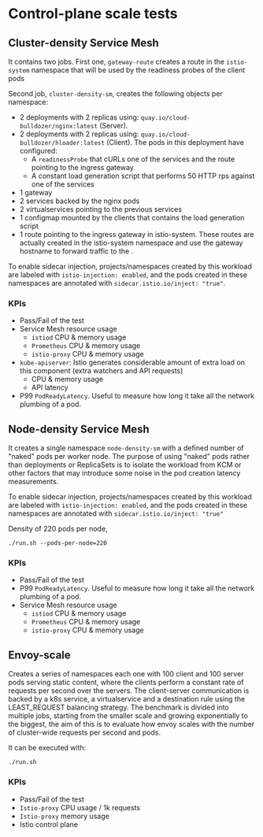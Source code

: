 # Control-plane scale tests

## Cluster-density Service Mesh

It contains two jobs. First one, `gateway-route` creates a route in the `istio-system` namespace that will be used by the readiness probes of the client pods

Second job, `cluster-density-sm`, creates the following objects per namespace:

- 2 deployments with 2 replicas using: `quay.io/cloud-bulldozer/nginx:latest` (Server).
- 2 deployments with 2 replicas using: `quay.io/cloud-bulldozer/hloader:latest` (Client). The pods in this deployment have configured:
  - A `readinessProbe` that cURLs one of the services and the route pointing to the ingress gateway.
  - A constant load generation script that performs 50 HTTP rps against one of the services
- 1 gateway
- 2 services backed by the nginx pods
- 2 virtualservices pointing to the previous services
- 1 configmap mounted by the clients that contains the load generation script
- 1 route pointing to the ingress gateway in istio-system. These routes are actually created in the istio-system namespace and use the gateway hostname to forward traffic to the .

To enable sidecar injection, projects/namespaces created by this workload are labeled with `istio-injection: enabled`, and the pods created in these namespaces are annotated with `sidecar.istio.io/inject: "true"`.

### KPIs

- Pass/Fail of the test
- Service Mesh resource usage
  - `istiod` CPU & memory usage
  - `Prometheus` CPU & memory usage
  - `istio-proxy` CPU & memory usage
- `kube-apiserver`: Istio generates considerable amount of extra load on this component (extra watchers and API requests)
  - CPU & memory usage
  - API latency
- P99 `PodReadyLatency`. Useful to measure how long it take all the network plumbing of a pod.

## Node-density Service Mesh

It creates a single namespace `node-density-sm` with a defined number of "naked" pods per worker node. The purpose of using "naked" pods rather than deployments or ReplicaSets is to isolate the workload from KCM or other factors that may introduce some noise in the pod creation latency measurements.

To enable sidecar injection, projects/namespaces created by this workload are labeled with `istio-injection: enabled`, and the pods created in these namespaces are annotated with `sidecar.istio.io/inject: "true"`

Density of 220 pods per node,

```shell
./run.sh --pods-per-node=220
```

### KPIs

- Pass/Fail of the test
- P99 `PodReadyLatency`. Useful to measure how long it take all the network plumbing of a pod.
- Service Mesh resource usage
  - `istiod` CPU & memory usage
  - `Prometheus` CPU & memory usage
  - `istio-proxy` CPU & memory usage

## Envoy-scale

Creates a series of namespaces each one with 100 client and 100 server pods serving static content, where the clients perform a constant rate of requests per second over the servers. The client-server communication is backed by a k8s service, a virtualservice and a destination rule using the LEAST_REQUEST balancing strategy.
The benchmark is divided into multiple jobs, starting from the smaller scale and growing exponentially to the biggest, the aim of this is to evaluate how envoy scales with the number of cluster-wide requests per second and pods.

It can be executed with:

```shell
./run.sh
```

### KPIs

- Pass/Fail of the test
- `Istio-proxy` CPU usage / 1k requests
- `Istio-proxy` memory usage
- Istio control plane
